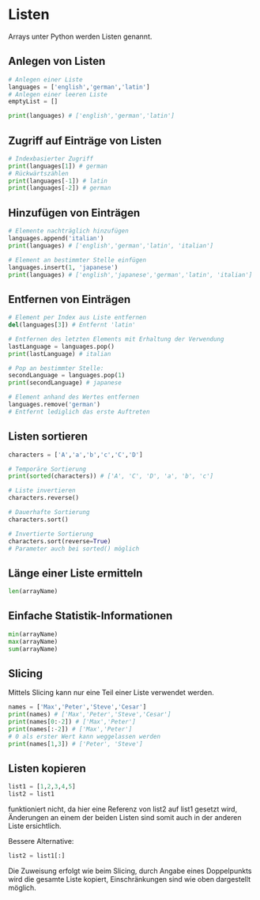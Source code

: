 # Listen

Arrays unter Python werden Listen genannt.

## Anlegen von Listen

```Python
# Anlegen einer Liste
languages = ['english','german','latin']
# Anlegen einer leeren Liste
emptyList = []

print(languages) # ['english','german','latin']
```

## Zugriff auf Einträge von Listen

```Python
# Indexbasierter Zugriff
print(languages[1]) # german
# Rückwärtszählen
print(languages[-1]) # latin
print(languages[-2]) # german
```

## Hinzufügen von Einträgen

```Python
# Elemente nachträglich hinzufügen
languages.append('italian')
print(languages) # ['english','german','latin', 'italian']

# Element an bestimmter Stelle einfügen
languages.insert(1, 'japanese')
print(languages) # ['english','japanese','german','latin', 'italian']
```

## Entfernen von Einträgen

```Python
# Element per Index aus Liste entfernen
del(languages[3]) # Entfernt 'latin'

# Entfernen des letzten Elements mit Erhaltung der Verwendung
lastLanguage = languages.pop()
print(lastLanguage) # italian

# Pop an bestimmter Stelle:
secondLanguage = languages.pop(1)
print(secondLanguage) # japanese

# Element anhand des Wertes entfernen
languages.remove('german')
# Entfernt lediglich das erste Auftreten
```

## Listen sortieren

```Python
characters = ['A','a','b','c','C','D']

# Temporäre Sortierung
print(sorted(characters)) # ['A', 'C', 'D', 'a', 'b', 'c']

# Liste invertieren
characters.reverse()

# Dauerhafte Sortierung
characters.sort()

# Invertierte Sortierung
characters.sort(reverse=True)
# Parameter auch bei sorted() möglich
```

## Länge einer Liste ermitteln

```Python
len(arrayName)
```

## Einfache Statistik-Informationen

```Python
min(arrayName)
max(arrayName)
sum(arrayName)
```

## Slicing

Mittels Slicing kann nur eine Teil einer Liste verwendet werden.

```Python
names = ['Max','Peter','Steve','Cesar']
print(names) # ['Max','Peter','Steve','Cesar']
print(names[0:-2]) # ['Max','Peter']
print(names[:-2]) # ['Max','Peter']
# 0 als erster Wert kann weggelassen werden
print(names[1,3]) # ['Peter', 'Steve']
```

## Listen kopieren

```Python
list1 = [1,2,3,4,5]
list2 = list1
```

funktioniert nicht, da hier eine Referenz von list2 auf list1 gesetzt wird, Änderungen an einem der beiden Listen sind somit auch in der anderen Liste ersichtlich.

Bessere Alternative:
```Python
list2 = list1[:]
```

Die Zuweisung erfolgt wie beim Slicing, durch Angabe eines Doppelpunkts wird die gesamte Liste kopiert, Einschränkungen sind wie oben dargestellt möglich.
